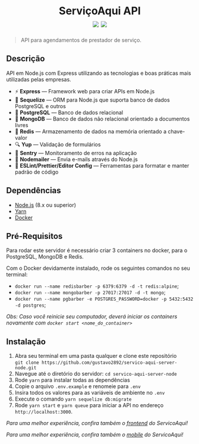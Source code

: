 <h1 align="center">
  ServiçoAqui API
  <div>
    <img src="https://img.shields.io/badge/-Node.js-green" />
    <img src="https://img.shields.io/badge/-Express-yellow" />
  </div>
</h1>

> API para agendamentos de prestador de serviço.

## Descrição

API em Node.js com Express utilizando as tecnologias e boas práticas mais utilizadas pelas empresas.

- ⚡ **Express** — Framework web para criar APIs em Node.js
- 💎 **Sequelize** — ORM para Node.js que suporta banco de dados PostgreSQL e outros
- 🐘 **PostgreSQL** — Banco de dados relacional
- 🌱 **MongoDB** — Banco de dados não relacional orientado a documentos livres
- 🔑 **Redis** — Armazenamento de dados na memória orientado a chave-valor
- 🔍 **Yup** — Validação de formulários
- 🔺 **Sentry** — Monitoramento de erros na aplicação
- 📧 **Nodemailer** — Envia e-mails através do Node.js
- 📝 **ESLint/Prettier/Editor Config** — Ferramentas para formatar e manter padrão de código

## Dependências

- [Node.js](https://nodejs.org/en/) (8.x ou superior)
- [Yarn](https://yarnpkg.com/pt-BR/docs/install)
- [Docker](https://www.docker.com/)

## Pré-Requisitos

Para rodar este servidor é necessário criar 3 containers no docker, para o PostgreSQL, MongoDB e Redis.

Com o Docker devidamente instalado, rode os seguintes comandos no seu terminal:

- `docker run --name redisbarber -p 6379:6379 -d -t redis:alpine`;
- `docker run --name mongobarber -p 27017:27017 -d -t mongo`;
- `docker run --name pgbarber -e POSTGRES_PASSWORD=docker -p 5432:5432 -d postgres`;

_Obs: Caso você reinicie seu computador, deverá iniciar os containers novamente com `docker start <nome_do_container>`_

## Instalação

1. Abra seu terminal em uma pasta qualquer e clone este repositório<br/>
`git clone https://github.com/gustavo2892/servico-aqui-server-node.git`
2. Navegue até o diretório do servidor: `cd servico-aqui-server-node`
3. Rode `yarn` para instalar todas as dependências
4. Copie o arquivo `.env.example` e renomeie para `.env`
5. Insira todos os valores para as variáveis de ambiente no `.env`
6. Execute o comando `yarn sequelize db:migrate`
6. Rode `yarn start` e `yarn queue` para iniciar a API no endereço `http://localhost:3000`.

_Para uma melhor experiência, confira também o [frontend](https://github.com/gustavo2892/servico-aqui-web-react.git) do ServicoAqui!_


_Para uma melhor experiência, confira também o [mobile](https://github.com/gustavo2892/servico-aqui-mobile-react-native) do ServicoAqui!_
